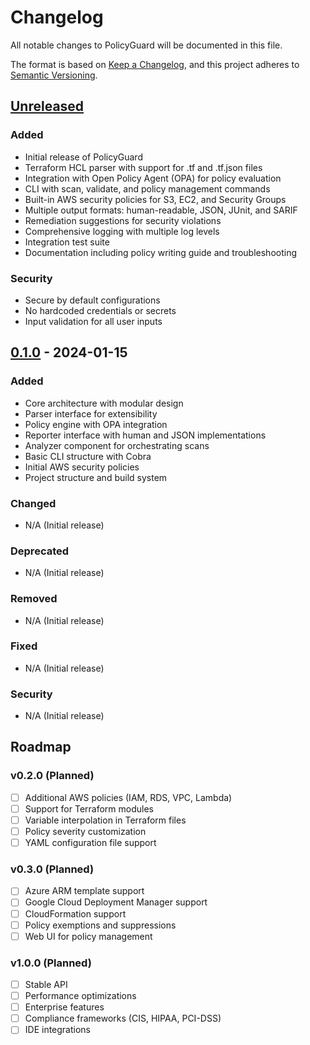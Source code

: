 # Changelog

All notable changes to PolicyGuard will be documented in this file.

The format is based on [Keep a Changelog](https://keepachangelog.com/en/1.0.0/),
and this project adheres to [Semantic Versioning](https://semver.org/spec/v2.0.0.html).

## [Unreleased]

### Added
- Initial release of PolicyGuard
- Terraform HCL parser with support for .tf and .tf.json files
- Integration with Open Policy Agent (OPA) for policy evaluation
- CLI with scan, validate, and policy management commands
- Built-in AWS security policies for S3, EC2, and Security Groups
- Multiple output formats: human-readable, JSON, JUnit, and SARIF
- Remediation suggestions for security violations
- Comprehensive logging with multiple log levels
- Integration test suite
- Documentation including policy writing guide and troubleshooting

### Security
- Secure by default configurations
- No hardcoded credentials or secrets
- Input validation for all user inputs

## [0.1.0] - 2024-01-15

### Added
- Core architecture with modular design
- Parser interface for extensibility
- Policy engine with OPA integration
- Reporter interface with human and JSON implementations
- Analyzer component for orchestrating scans
- Basic CLI structure with Cobra
- Initial AWS security policies
- Project structure and build system

### Changed
- N/A (Initial release)

### Deprecated
- N/A (Initial release)

### Removed
- N/A (Initial release)

### Fixed
- N/A (Initial release)

### Security
- N/A (Initial release)

## Roadmap

### v0.2.0 (Planned)
- [ ] Additional AWS policies (IAM, RDS, VPC, Lambda)
- [ ] Support for Terraform modules
- [ ] Variable interpolation in Terraform files
- [ ] Policy severity customization
- [ ] YAML configuration file support

### v0.3.0 (Planned)
- [ ] Azure ARM template support
- [ ] Google Cloud Deployment Manager support
- [ ] CloudFormation support
- [ ] Policy exemptions and suppressions
- [ ] Web UI for policy management

### v1.0.0 (Planned)
- [ ] Stable API
- [ ] Performance optimizations
- [ ] Enterprise features
- [ ] Compliance frameworks (CIS, HIPAA, PCI-DSS)
- [ ] IDE integrations

[Unreleased]: https://github.com/policyguard/policyguard/compare/v0.1.0...HEAD
[0.1.0]: https://github.com/policyguard/policyguard/releases/tag/v0.1.0